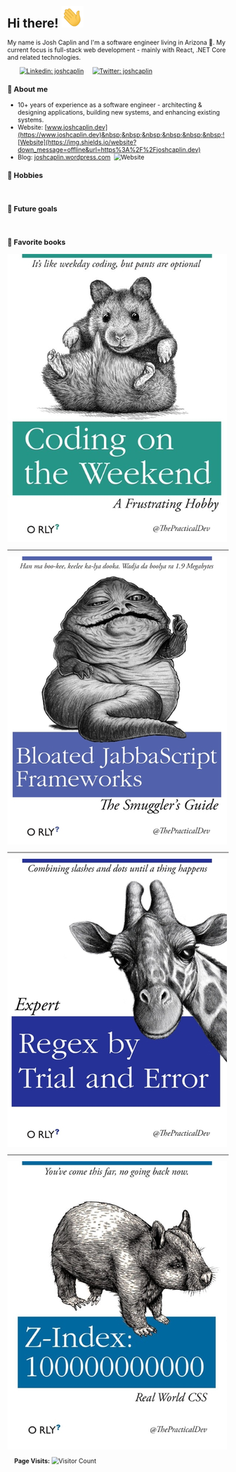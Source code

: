 # Hi there! <img src="images/wave.gif" width="50px">

My name is Josh Caplin and I'm a software engineer living in Arizona :cactus:. My current focus is full-stack web development - mainly with React, .NET Core and related technologies.

&nbsp;&nbsp;&nbsp;&nbsp;&nbsp;&nbsp;&nbsp;[![Linkedin: joshcaplin](https://img.shields.io/badge/-joshcaplin-blue?style=flat-square&logo=Linkedin&logoColor=white&link=https://www.linkedin.com/in/joshcaplin/)](https://www.linkedin.com/in/joshcaplin/)  &nbsp;&nbsp;&nbsp;&nbsp;[![Twitter: joshcaplin](https://img.shields.io/badge/-joshcaplin-blue?style=flat-square&logo=twitter&link=https://www.twitter.com/joshcaplin)](https://www.twitter.com/joshcaplin)

### :metal: About me
  - 10+ years of experience as a software engineer - architecting & designing applications, building new systems, and enhancing existing systems.
  - Website:  [www.joshcaplin.dev](https://www.joshcaplin.dev)&nbsp;&nbsp;&nbsp;&nbsp;&nbsp;&nbsp;![Website](https://img.shields.io/website?down_message=offline&url=https%3A%2F%2Fjoshcaplin.dev)
  - Blog:   [joshcaplin.wordpress.com](https://joshcaplin.wordpress.com)&nbsp;&nbsp;![Website](https://img.shields.io/website?down_message=offline&url=https%3A%2F%2Fjoshcaplin.wordpress.com)
&nbsp;

### :sunrise_over_mountains: Hobbies

&nbsp;

### :dart: Future goals

&nbsp;

### :book: Favorite books
<img src="images/1-coding-on-weekend.jpg">
<hr />
<img src="images/2-bloated-javascript.jpg">
<hr />
<img src="images/3-regex-trial-and-error.jpg">
<hr />
<img src="images/4-z-index-100000.jpg">

&nbsp;
&nbsp;
**Page Visits:** ![Visitor Count](https://profile-counter.glitch.me/joshcaplin/count.svg)
